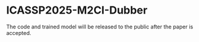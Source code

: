 # ICASSP2025-M2CI-Dubber

The code and trained model will be released to the public after the paper is accepted.
